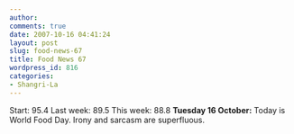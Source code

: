 ```yaml
---
author:
comments: true
date: 2007-10-16 04:41:24
layout: post
slug: food-news-67
title: Food News 67
wordpress_id: 816
categories:
- Shangri-La
---
```


Start: 95.4 Last week: 89.5 This week: 88.8
**Tuesday 16 October:** Today is World Food Day. Irony and sarcasm are superfluous.

